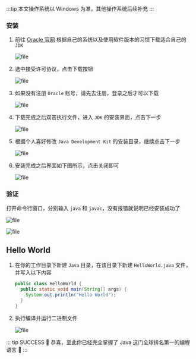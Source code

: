 :::tip
本文操作系统以 Windows 为准，其他操作系统后续补充
:::

### 安装

1. 前往 [Oracle 官网](https://www.oracle.com/java/technologies/javase-jdk16-downloads.html)
   根据自己的系统以及使用软件版本的习惯下载适合自己的 `JDK`

   ![file](/images/Java/开发环境部署/jdk.png)

2. 选中接受许可协议，点击下载按钮

   ![file](/images/Java/开发环境部署/download.png)

3. 如果没有注册 `Oracle` 账号，请先去注册，登录之后才可以下载

   ![file](/images/Java/开发环境部署/login.png)

4. 下载完成之后双击执行文件，进入 `JDK` 的安装界面，点击下一步

   ![file](/images/Java/开发环境部署/install_1.png)

5. 根据个人喜好修改 `Java Development Kit` 的安装目录，继续点击下一步

   ![file](/images/Java/开发环境部署/install_2.png)

6. 安装完成之后界面如下图所示，点击关闭即可

   ![file](/images/Java/开发环境部署/install_4.png)

### 验证

打开命令行窗口，分别输入 `java` 和 `javac`，没有报错就说明已经安装成功了

![file](/images/Java/开发环境部署/validate_1.png)

![file](/images/Java/开发环境部署/validate_2.png)

## Hello World

1. 在你的工作目录下新建 `Java` 目录，在该目录下新建 `HelloWorld.java` 文件，并写入以下内容

   ```java
   public class HelloWorld {
     public static void main(String[] args) {
       System.out.println("Hello World");
     }
   }
   ```

2. 执行编译并运行二进制文件

   ![file](/images/Java/开发环境部署/hello_world.png)

::: tip SUCCESS
:tada: 恭喜，至此你已经完全掌握了 Java 这门全球排名第一的编程语言 :see_no_evil:
:::
